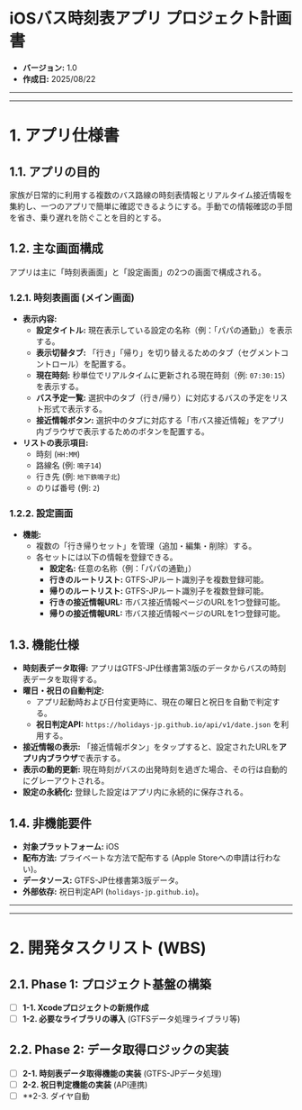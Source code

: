# iOSバス時刻表アプリ プロジェクト計画書

- **バージョン:** 1.0
- **作成日:** 2025/08/22

---
---

# 1. アプリ仕様書

## 1.1. アプリの目的

家族が日常的に利用する複数のバス路線の時刻表情報とリアルタイム接近情報を集約し、一つのアプリで簡単に確認できるようにする。手動での情報確認の手間を省き、乗り遅れを防ぐことを目的とする。

## 1.2. 主な画面構成

アプリは主に「時刻表画面」と「設定画面」の2つの画面で構成される。

### 1.2.1. 時刻表画面 (メイン画面)

- **表示内容:**
    - **設定タイトル:** 現在表示している設定の名称（例：「パパの通勤」）を表示する。
    - **表示切替タブ:** 「行き」「帰り」を切り替えるためのタブ（セグメントコントロール）を配置する。
    - **現在時刻:** 秒単位でリアルタイムに更新される現在時刻（例: `07:30:15`）を表示する。
    - **バス予定一覧:** 選択中のタブ（行き/帰り）に対応するバスの予定をリスト形式で表示する。
    - **接近情報ボタン:** 選択中のタブに対応する「市バス接近情報」をアプリ内ブラウザで表示するためのボタンを配置する。
- **リストの表示項目:**
    - 時刻 (`HH:MM`)
    - 路線名 (例: `鳴子14`)
    - 行き先 (例: `地下鉄鳴子北`)
    - のりば番号 (例: `2`)

### 1.2.2. 設定画面

- **機能:**
    - 複数の「行き帰りセット」を管理（追加・編集・削除）する。
    - 各セットには以下の情報を登録できる。
        - **設定名:** 任意の名称（例：「パパの通勤」）
        - **行きのルートリスト:** GTFS-JPルート識別子を複数登録可能。
        - **帰りのルートリスト:** GTFS-JPルート識別子を複数登録可能。
        - **行きの接近情報URL:** 市バス接近情報ページのURLを1つ登録可能。
        - **帰りの接近情報URL:** 市バス接近情報ページのURLを1つ登録可能。

## 1.3. 機能仕様

- **時刻表データ取得:** アプリはGTFS-JP仕様書第3版のデータからバスの時刻表データを取得する。
- **曜日・祝日の自動判定:**
    - アプリ起動時および日付変更時に、現在の曜日と祝日を自動で判定する。
    - **祝日判定API:** `https://holidays-jp.github.io/api/v1/date.json` を利用する。
- **接近情報の表示:** 「接近情報ボタン」をタップすると、設定されたURLを**アプリ内ブラウザ**で表示する。
- **表示の動的更新:** 現在時刻がバスの出発時刻を過ぎた場合、その行は自動的にグレーアウトされる。
- **設定の永続化:** 登録した設定はアプリ内に永続的に保存される。

## 1.4. 非機能要件

- **対象プラットフォーム:** iOS
- **配布方法:** プライベートな方法で配布する (Apple Storeへの申請は行わない)。
- **データソース:** GTFS-JP仕様書第3版データ。
- **外部依存:** 祝日判定API (`holidays-jp.github.io`)。

---
---

# 2. 開発タスクリスト (WBS)

## 2.1. Phase 1: プロジェクト基盤の構築
- [ ] **1-1. Xcodeプロジェクトの新規作成**
- [ ] **1-2. 必要なライブラリの導入** (GTFSデータ処理ライブラリ等)

## 2.2. Phase 2: データ取得ロジックの実装
- [ ] **2-1. 時刻表データ取得機能の実装** (GTFS-JPデータ処理)
- [ ] **2-2. 祝日判定機能の実装** (API連携)
- [ ] **2-3. ダイヤ自動